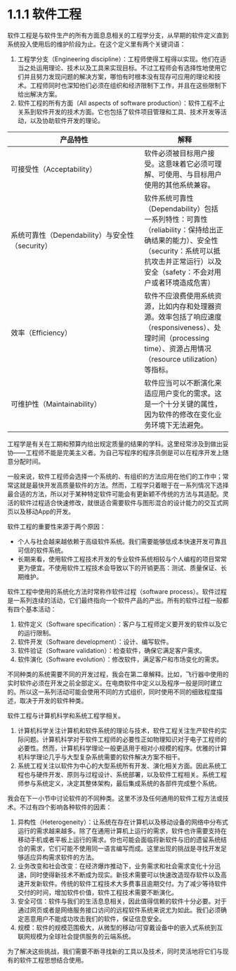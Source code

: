 # 1.1.1 软件工程

软件工程是与软件生产的所有方面息息相关的工程学分支，从早期的软件定义直到系统投入使用后的维护阶段为止。在这个定义里有两个关键词语：

1. 工程学分支（Engineering discipline）：工程师使得工程得以实现。他们在适当之处运用理论、技术以及工具来实现目标。不过工程师会有选择性地使用它们并且努力发现问题的解决方案，哪怕有时根本没有现存可应用的理论和技术。工程师同时也深知他们必须在组织和经济限制下工作，并且在这些限制下给出解决方案。
2. 软件工程的所有方面（All aspects of software production）：软件工程不止关系到软件开发的技术方面。它也包括了软件项目管理和工具、技术开发等活动，以及协助软件开发的理论。

<table><thead><tr><th width="288">产品特性</th><th>解释</th></tr></thead><tbody><tr><td>可接受性（Acceptability）</td><td>软件必须被目标用户接受。这意味着它必须可理解、可使用、与目标用户使用的其他系统兼容。</td></tr><tr><td>系统可靠性（Dependability）与安全性（security）</td><td>软件系统可靠性（Dependability）包括一系列特性：可靠性（reliability：保持给出正确结果的能力）、安全性（security：系统可以抵抗攻击并正常运行）以及安全（safety：不会对用户或者环境造成危害）</td></tr><tr><td>效率（Efficiency）</td><td>软件不应浪费使用系统资源，比如内存和处理器资源。效率包括了响应速度（responsiveness）、处理时间（processing time）、资源占用情况（resource utilization）等指标。</td></tr><tr><td>可维护性（Maintainability）</td><td>软件应当可以不断演化来适应用户变化的需求。这是一个十分关键的属性，因为软件的修改在变化业务环境下无法避免。</td></tr></tbody></table>

工程学是有关在工期和预算内给出规定质量的结果的学科。这里经常涉及到做出妥协——工程师不能是完美主义者。为自己写程序的程序员倒是可以在程序开发上随意分配时间。

一般来说，软件工程师会选择一个系统的、有组织的方法应用在他们的工作中；常常这就是最快开发高质量软件的方法。然而，工程学只着眼于在一系列情况下选择最合适的方法，所以对于某种特定软件可能会有更新颖不传统的方法与其适配。灵活的软件过程适合快速修改，就很适合需要软件与图形混合的设计能力的交互式网页以及移动App的开发。

软件工程的重要性来源于两个原因：

* 个人与社会越来越依赖于高级软件系统。我们需要能够低成本快速开发可靠且可信的软件系统。
* 长期来看，使用软件工程技术开发的专业软件系统相较与个人编程的项目常常更为便宜。不使用软件工程技术会导致以下的开销更高：测试、质量保证、长期维护。

软件工程中使用的系统化方法时常称作软件过程（software process）。软件过程是一系列连续的活动，它们最终指向一个软件产品的产出。所有的软件过程一般都有四个基本活动：

1. 软件定义（Software specification）：客户与工程师定义要开发的软件以及它的运行限制。
2. 软件开发（Software development）：设计、编写软件。
3. 软件验证（Software validation）：检查软件，确保它满足客户需求。
4. 软件演化（Software evolution）：修改软件，满足客户和市场变化的需求。

不同种类的系统需要不同的开发过程，我会在第二章解释。比如，飞行器中使用的实时软件必须在开发之前全部定义。在电商软件中定义以及程序一般是同时建立的。所以这一系列活动可能会使用不同的方式组织，同时使用不同的细致程度描述，取决于开发的软件种类。

软件工程与计算机科学和系统工程学相关。

1. 计算机科学关注计算机和软件系统的理论与技术，软件工程关注生产软件的实际问题。计算机科学对于软件工程师的必要性正如物理知识对于电子工程师的必要性。然而，计算机科学理论一般更适用于相对小规模的程序。优雅的计算机科学理论几乎与大型复杂系统需要的软件解决方案不相干。
2. 系统工程关注以软件为中心的大型系统所有开发、演化相关方面。因此系统工程也与硬件开发、原则与过程设计、系统部署，以及软件工程相关。系统工程师参与系统定义，决定其整体架构，最后集成系统的各部件完成整个系统。

我会在下一小节中讨论软件的不同种类。这里不涉及任何通用的软件工程方法或技术。不过有四个影响各种软件的因素：

1. 异构性（Heterogeneity）：让系统在存在计算机以及移动设备的网络中分布式运行的需求越来越多。除了在通用计算机上运行的需求，软件也许需要支持在移动手机或者平板上运行的需求。你也可能会面临将新软件与旧的遗留系统结合的需求，它们可能不使用同一语言编写而成。这里出现的挑战是寻找开发足够适应异构需求软件的方法。
2. 业务改变和社会改变：在经济爆炸推动下，业务需求和社会需求变化十分迅速，同时使得新技术不断成为现实。新技术需要可以快速改造现存软件以及高速开发新软件。传统的软件工程技术大多费事且逾期交付。为了减少等待软件交付的时间，增加软件价值，软件工程技术需要不断演化。
3. 安全可信：软件与我们的生活息息相关，因此值得信赖的软件十分必要。对于通过网页或者是网络服务接口访问的远程软件系统来说尤为如此。我们必须确定恶意用户不能成功攻击我们的软件，保证信息安全。
4. 规模：软件的规模范围极大，从微型的移动/可穿戴设备中的嵌入式系统到互联网规模为全球社会提供服务的云端系统。

为了解决这些挑战，我们需要不断寻找新的工具以及技术，同时灵活地将它们与现有的软件工程思想结合使用。
